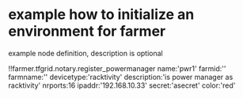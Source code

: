 
# example how to initialize an environment for farmer


example node definition, description is optional


!!farmer.tfgrid.notary.register_powermanager
    name:'pwr1'
    farmid:''
    farmname:''
    devicetype:'racktivity'
    description:'is power manager as racktivity'
    nrports:16
    ipaddr:'192.168.10.33'
    secret:'asecret'
    color:'red'

